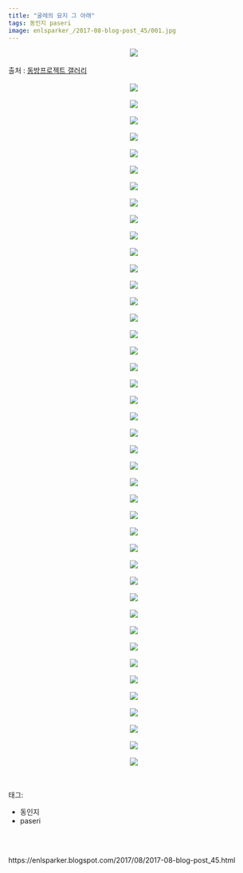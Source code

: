 ```yaml
---
title: "굴레의 묘지 그 아래"
tags: 동인지 paseri
image: enlsparker_/2017-08-blog-post_45/001.jpg
---
```

<div class="article">
<div class="post-body entry-content" id="post-body-1040325676955209026" itemprop="description articleBody">
<div class="separator" style="clear: both; text-align: center;">
<img src="{{ site.nasurl }}/enlsparker_/2017-08-blog-post_45/001.jpg"/></div>
<br/>
<a name="more"></a>출처 : <a href="http://gall.dcinside.com/board/view/?id=touhou&amp;no=5141899">동방프로젝트 갤러리</a><br/>
<br/>
<div class="separator" style="clear: both; text-align: center;">
<img src="{{ site.nasurl }}/enlsparker_/2017-08-blog-post_45/002.jpg"/></div>
<br/>
<div class="separator" style="clear: both; text-align: center;">
<img src="{{ site.nasurl }}/enlsparker_/2017-08-blog-post_45/003.jpg"/></div>
<br/>
<div class="separator" style="clear: both; text-align: center;">
<img src="{{ site.nasurl }}/enlsparker_/2017-08-blog-post_45/004.jpg"/></div>
<br/>
<div class="separator" style="clear: both; text-align: center;">
<img src="{{ site.nasurl }}/enlsparker_/2017-08-blog-post_45/005.jpg"/></div>
<br/>
<div class="separator" style="clear: both; text-align: center;">
<img src="{{ site.nasurl }}/enlsparker_/2017-08-blog-post_45/006.jpg"/></div>
<br/>
<div class="separator" style="clear: both; text-align: center;">
<img src="{{ site.nasurl }}/enlsparker_/2017-08-blog-post_45/007.jpg"/></div>
<br/>
<div class="separator" style="clear: both; text-align: center;">
<img src="{{ site.nasurl }}/enlsparker_/2017-08-blog-post_45/008.jpg"/></div>
<br/>
<div class="separator" style="clear: both; text-align: center;">
<img src="{{ site.nasurl }}/enlsparker_/2017-08-blog-post_45/009.jpg"/></div>
<br/>
<div class="separator" style="clear: both; text-align: center;">
<img src="{{ site.nasurl }}/enlsparker_/2017-08-blog-post_45/010.jpg"/></div>
<br/>
<div class="separator" style="clear: both; text-align: center;">
<img src="{{ site.nasurl }}/enlsparker_/2017-08-blog-post_45/011.jpg"/></div>
<br/>
<div class="separator" style="clear: both; text-align: center;">
<img src="{{ site.nasurl }}/enlsparker_/2017-08-blog-post_45/012.jpg"/></div>
<br/>
<div class="separator" style="clear: both; text-align: center;">
<img src="{{ site.nasurl }}/enlsparker_/2017-08-blog-post_45/013.jpg"/></div>
<br/>
<div class="separator" style="clear: both; text-align: center;">
<img src="{{ site.nasurl }}/enlsparker_/2017-08-blog-post_45/014.jpg"/></div>
<br/>
<div class="separator" style="clear: both; text-align: center;">
<img src="{{ site.nasurl }}/enlsparker_/2017-08-blog-post_45/015.jpg"/></div>
<br/>
<div class="separator" style="clear: both; text-align: center;">
<img src="{{ site.nasurl }}/enlsparker_/2017-08-blog-post_45/016.jpg"/></div>
<br/>
<div class="separator" style="clear: both; text-align: center;">
<img src="{{ site.nasurl }}/enlsparker_/2017-08-blog-post_45/017.jpg"/></div>
<br/>
<div class="separator" style="clear: both; text-align: center;">
<img src="{{ site.nasurl }}/enlsparker_/2017-08-blog-post_45/018.jpg"/></div>
<br/>
<div class="separator" style="clear: both; text-align: center;">
<img src="{{ site.nasurl }}/enlsparker_/2017-08-blog-post_45/019.jpg"/></div>
<br/>
<div class="separator" style="clear: both; text-align: center;">
<img src="{{ site.nasurl }}/enlsparker_/2017-08-blog-post_45/020.jpg"/></div>
<br/>
<div class="separator" style="clear: both; text-align: center;">
<img src="{{ site.nasurl }}/enlsparker_/2017-08-blog-post_45/021.jpg"/></div>
<br/>
<div class="separator" style="clear: both; text-align: center;">
<img src="{{ site.nasurl }}/enlsparker_/2017-08-blog-post_45/022.jpg"/></div>
<br/>
<div class="separator" style="clear: both; text-align: center;">
<img src="{{ site.nasurl }}/enlsparker_/2017-08-blog-post_45/023.jpg"/></div>
<br/>
<div class="separator" style="clear: both; text-align: center;">
<img src="{{ site.nasurl }}/enlsparker_/2017-08-blog-post_45/024.jpg"/></div>
<br/>
<div class="separator" style="clear: both; text-align: center;">
<img src="{{ site.nasurl }}/enlsparker_/2017-08-blog-post_45/025.jpg"/></div>
<br/>
<div class="separator" style="clear: both; text-align: center;">
<img src="{{ site.nasurl }}/enlsparker_/2017-08-blog-post_45/026.jpg"/></div>
<br/>
<div class="separator" style="clear: both; text-align: center;">
<img src="{{ site.nasurl }}/enlsparker_/2017-08-blog-post_45/027.jpg"/></div>
<br/>
<div class="separator" style="clear: both; text-align: center;">
<img src="{{ site.nasurl }}/enlsparker_/2017-08-blog-post_45/028.jpg"/></div>
<br/>
<div class="separator" style="clear: both; text-align: center;">
<img src="{{ site.nasurl }}/enlsparker_/2017-08-blog-post_45/029.jpg"/></div>
<br/>
<div class="separator" style="clear: both; text-align: center;">
<img src="{{ site.nasurl }}/enlsparker_/2017-08-blog-post_45/030.jpg"/></div>
<br/>
<div class="separator" style="clear: both; text-align: center;">
<img src="{{ site.nasurl }}/enlsparker_/2017-08-blog-post_45/031.jpg"/></div>
<br/>
<div class="separator" style="clear: both; text-align: center;">
<img src="{{ site.nasurl }}/enlsparker_/2017-08-blog-post_45/032.jpg"/></div>
<br/>
<div class="separator" style="clear: both; text-align: center;">
<img src="{{ site.nasurl }}/enlsparker_/2017-08-blog-post_45/033.jpg"/></div>
<br/>
<div class="separator" style="clear: both; text-align: center;">
<img src="{{ site.nasurl }}/enlsparker_/2017-08-blog-post_45/034.jpg"/></div>
<br/>
<div class="separator" style="clear: both; text-align: center;">
<img src="{{ site.nasurl }}/enlsparker_/2017-08-blog-post_45/035.jpg"/></div>
<br/>
<div class="separator" style="clear: both; text-align: center;">
<img src="{{ site.nasurl }}/enlsparker_/2017-08-blog-post_45/036.jpg"/></div>
<br/>
<div class="separator" style="clear: both; text-align: center;">
<img src="{{ site.nasurl }}/enlsparker_/2017-08-blog-post_45/037.jpg"/></div>
<br/>
<div class="separator" style="clear: both; text-align: center;">
<img src="{{ site.nasurl }}/enlsparker_/2017-08-blog-post_45/038.jpg"/></div>
<br/>
<div class="separator" style="clear: both; text-align: center;">
<img src="{{ site.nasurl }}/enlsparker_/2017-08-blog-post_45/039.jpg"/></div>
<br/>
<div class="separator" style="clear: both; text-align: center;">
<img src="{{ site.nasurl }}/enlsparker_/2017-08-blog-post_45/040.jpg"/></div>
<br/>
<div class="separator" style="clear: both; text-align: center;">
<img src="{{ site.nasurl }}/enlsparker_/2017-08-blog-post_45/041.jpg"/></div>
<br/>
<div class="separator" style="clear: both; text-align: center;">
<img src="{{ site.nasurl }}/enlsparker_/2017-08-blog-post_45/042.jpg"/></div>
<br/>
<div class="separator" style="clear: both; text-align: center;">
<img src="{{ site.nasurl }}/enlsparker_/2017-08-blog-post_45/043.jpg"/></div>
<br/>
<div style="clear: both;"></div>
</div></div><br/>
<div class="tagTrail">
<p>태그: </p>
<ul>
<li>동인지</li>
<li>paseri</li>
</ul>
</div><br/>

<br/>
<p id="refer">https://enlsparker.blogspot.com/2017/08/2017-08-blog-post_45.html</p>
<br/>
